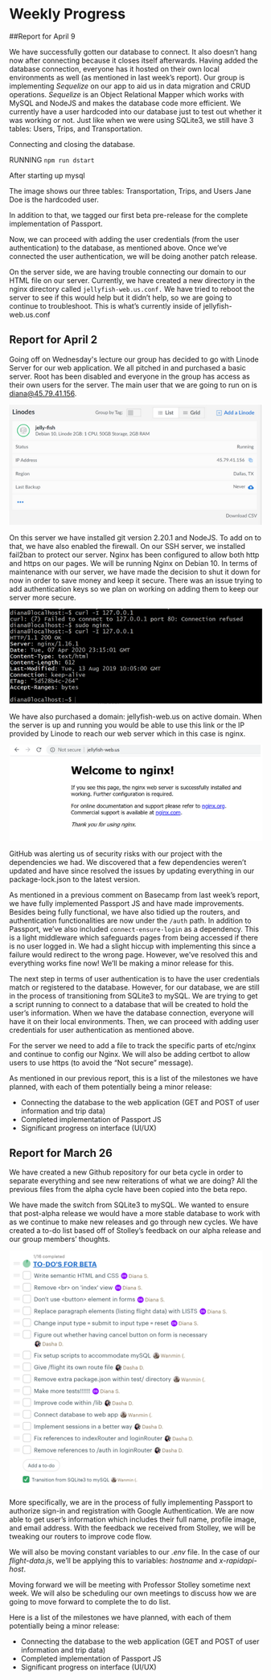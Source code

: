 # Weekly Progress
##Report for April 9

We have successfully gotten our database to connect. It also doesn’t hang now after connecting because it closes itself afterwards. Having added the database connection, everyone has it hosted on their own local environments as well (as mentioned in last week’s report). Our group is implementing *Sequelize* on our app to aid us in data migration and CRUD operations. *Sequelize* is an Object Relational Mapper which works with MySQL and NodeJS and makes the database code more efficient. We currently have a user hardcoded into our database just to test out whether it was working or not. Just like when we were using SQLite3, we still have 3 tables: Users, Trips, and Transportation. 

Connecting and closing the database. 


RUNNING `npm run dstart` 


After starting up mysql


The image shows our three tables: Transportation, Trips, and Users 
Jane Doe is the hardcoded user. 

In addition to that, we tagged our first beta pre-release for the complete implementation of Passport. 

Now, we can proceed with adding the user credentials (from the user authentication) to the database, as mentioned above. Once we’ve connected the user authentication, we will be doing another patch release. 

On the server side, we are having trouble connecting our domain to our HTML file on our server. Currently, we have created a new directory in the nginx directory called `jellyfish-web.us.conf.` We have tried to reboot the server to see if this would help but it didn’t help, so we are going to continue to troubleshoot. 
This is what’s currently inside of jellyfish-web.us.conf






## Report for April 2
Going off on Wednesday's lecture our group has decided to go with Linode Server for our web application. We all pitched in and purchased a basic server. Root has been disabled and everyone in the group has access as their own users for the server. The main user that we are going to run on is diana@45.79.41.156.

![Linodes](screenshots/linode.png)

On this server we have installed git version 2.20.1 and NodeJS. To add on to that, we have also enabled the firewall. On our SSH server, we installed fail2ban to protect our server. Nginx has been configured to allow both http and https on our pages. We will be running Nginx on Debian 10. In terms of maintenance with our server, we have made the decision to shut it down for now in order to save money and keep it secure. There was an issue trying to add authentication keys so we plan on working on adding them to keep our server more secure. 

![Terminal](screenshots/terminal.png)

We have also purchased a domain: jellyfish-web.us on active domain. When the server is up and running you would be able to use this link or the IP provided by Linode to reach our web server which in this case is nginx.

![nginx](screenshots/nginx.png)

GitHub was alerting us of security risks with our project with the dependencies we had. We discovered that a few dependencies weren’t updated and have since resolved the issues by updating everything in our package-lock.json to the latest version. 

As mentioned in a previous comment on Basecamp from last week’s report, we have fully implemented Passport JS and have made improvements. Besides being fully functional, we have also tidied up the routers, and authentication functionalities are now under the `/auth` path. In addition to Passport, we’ve also included `connect-ensure-login` as a dependency. This is a light middleware which safeguards pages from being accessed if there is no user logged in. We had a slight hiccup with implementing this since a failure would redirect to the wrong page. However, we’ve resolved this and everything works fine now! We’ll be making a minor release for this.

The next step in terms of user authentication is to have the user credentials match or registered to the database. However,  for our database, we are still in the process of transitioning from SQLite3 to mySQL. We are trying to get a script running to connect to a database that will be created to hold the user’s information. When we have the database connection, everyone will have it on their local environments. Then, we can proceed with adding user credentials for user authentication as mentioned above. 

For the server we need to add a file to track the specific parts of etc/nginx and continue to config our Nginx. We will also be adding certbot to allow users to use https (to avoid the “Not secure” message).

As mentioned in our previous report, this is a list of the milestones we have planned, with each of them potentially being a minor release:

- Connecting the database to the web application (GET and POST of user information and trip data)
- Completed implementation of Passport JS
- Significant progress on interface (UI/UX)

## Report for March 26
We have created a new Github repository for our beta cycle in order to separate everything and see new reiterations of what we are doing? All the previous files from the alpha cycle have been copied into the beta repo.

We have made the switch from SQLite3 to mySQL. We wanted to ensure that post-alpha release we would have a more stable database to work with as we continue to make new releases and go through new cycles.  We have created a to-do list based off of Stolley’s feedback on our alpha release and our group members’ thoughts.

![To-do list](screenshots/03-27-01.png)

More specifically, we are in the process of fully implementing Passport to authorize sign-in and registration with Google Authentication. We are now able to get user’s information which includes their full name, profile image, and email address. With the feedback we received from Stolley, we will be tweaking our routers to improve code flow.

We will also be moving constant variables to our *.env* file. In the case of our *flight-data.js*, we’ll be applying this to variables: *hostname* and *x-rapidapi-host*.

Moving forward we will be meeting with Professor Stolley sometime next week. We will also be scheduling our own meetings to discuss how we are going to move forward to complete the to do list.

Here is a list of the milestones we have planned, with each of them potentially being a minor release:

- Connecting the database to the web application (GET and POST of user information and trip data)
- Completed implementation of Passport JS
- Significant progress on interface (UI/UX)
